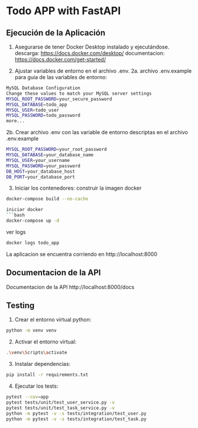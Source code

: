 # Todo APP with FastAPI

## Ejecución de la Aplicación

1. Asegurarse de tener Docker Desktop instalado y ejecutándose.
descarga: https://docs.docker.com/desktop/
documentacion: https://docs.docker.com/get-started/

2. Ajustar variables de entorno en el archivo .env.
2a. archivo .env.example para guia de  las variables de entorno:
```bash
MySQL Database Configuration
Change these values to match your MySQL server settings
MYSQL_ROOT_PASSWORD=your_secure_password
MYSQL_DATABASE=todo_app
MYSQL_USER=todo_user
MYSQL_PASSWORD=todo_password
more...
```

2b. Crear archivo .env con las variable de entorno descriptas en el archivo .env.example
```bash
MYSQL_ROOT_PASSWORD=your_root_password
MYSQL_DATABASE=your_database_name
MYSQL_USER=your_username
MYSQL_PASSWORD=your_password
DB_HOST=your_database_host
DB_PORT=your_database_port
```


3. Iniciar los contenedores:
construir la imagen docker
```bash
docker-compose build --no-cache                                                                   ``` 

iniciar docker
```bash
docker-compose up -d
``` 

ver logs 
```bash
docker logs todo_app
```
La aplicacion se encuentra corriendo en http://localhost:8000


## Documentacion de la API
Documentacion de la API http://localhost:8000/docs

## Testing

1. Crear el entorno virtual python:
```bash
python -m venv venv
```
2. Activar el entorno virtual:
```bash
.\venv\Scripts\activate
```
3. Instalar dependencias:
```bash
pip install -r requirements.txt
```

4. Ejecutar los tests:
```bash
pytest --cov=app
pytest tests/unit/test_user_service.py -v
pytest tests/unit/test_task_service.py -v
python -m pytest -v -s tests/integration/test_user.py
python -m pytest -v -s tests/integration/test_task.py
```

